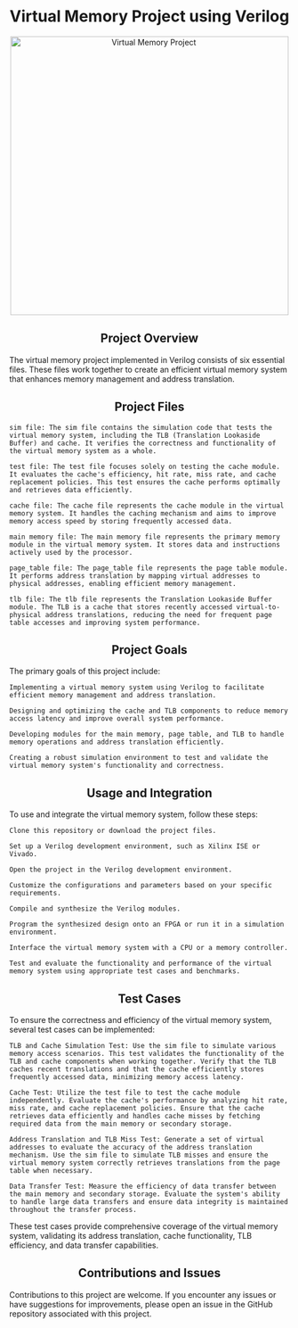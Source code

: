 <h1 align="center">Virtual Memory Project using Verilog</h1>
<p align="center"><img src="virtual-memory-image.jpg" alt="Virtual Memory Project" width="500px"></p>
<h2 align="center">Project Overview</h2>

The virtual memory project implemented in Verilog consists of six essential files. These files work together to create an efficient virtual memory system that enhances memory management and address translation.
<h2 align="center">Project Files</h2>

    sim file: The sim file contains the simulation code that tests the virtual memory system, including the TLB (Translation Lookaside Buffer) and cache. It verifies the correctness and functionality of the virtual memory system as a whole.

    test file: The test file focuses solely on testing the cache module. It evaluates the cache's efficiency, hit rate, miss rate, and cache replacement policies. This test ensures the cache performs optimally and retrieves data efficiently.

    cache file: The cache file represents the cache module in the virtual memory system. It handles the caching mechanism and aims to improve memory access speed by storing frequently accessed data.

    main memory file: The main memory file represents the primary memory module in the virtual memory system. It stores data and instructions actively used by the processor.

    page_table file: The page_table file represents the page table module. It performs address translation by mapping virtual addresses to physical addresses, enabling efficient memory management.

    tlb file: The tlb file represents the Translation Lookaside Buffer module. The TLB is a cache that stores recently accessed virtual-to-physical address translations, reducing the need for frequent page table accesses and improving system performance.

<h2 align="center">Project Goals</h2>

The primary goals of this project include:

    Implementing a virtual memory system using Verilog to facilitate efficient memory management and address translation.

    Designing and optimizing the cache and TLB components to reduce memory access latency and improve overall system performance.

    Developing modules for the main memory, page table, and TLB to handle memory operations and address translation efficiently.

    Creating a robust simulation environment to test and validate the virtual memory system's functionality and correctness.

<h2 align="center">Usage and Integration</h2>

To use and integrate the virtual memory system, follow these steps:

    Clone this repository or download the project files.

    Set up a Verilog development environment, such as Xilinx ISE or Vivado.

    Open the project in the Verilog development environment.

    Customize the configurations and parameters based on your specific requirements.

    Compile and synthesize the Verilog modules.

    Program the synthesized design onto an FPGA or run it in a simulation environment.

    Interface the virtual memory system with a CPU or a memory controller.

    Test and evaluate the functionality and performance of the virtual memory system using appropriate test cases and benchmarks.

<h2 align="center">Test Cases</h2>

To ensure the correctness and efficiency of the virtual memory system, several test cases can be implemented:

    TLB and Cache Simulation Test: Use the sim file to simulate various memory access scenarios. This test validates the functionality of the TLB and cache components when working together. Verify that the TLB caches recent translations and that the cache efficiently stores frequently accessed data, minimizing memory access latency.

    Cache Test: Utilize the test file to test the cache module independently. Evaluate the cache's performance by analyzing hit rate, miss rate, and cache replacement policies. Ensure that the cache retrieves data efficiently and handles cache misses by fetching required data from the main memory or secondary storage.

    Address Translation and TLB Miss Test: Generate a set of virtual addresses to evaluate the accuracy of the address translation mechanism. Use the sim file to simulate TLB misses and ensure the virtual memory system correctly retrieves translations from the page table when necessary.

    Data Transfer Test: Measure the efficiency of data transfer between the main memory and secondary storage. Evaluate the system's ability to handle large data transfers and ensure data integrity is maintained throughout the transfer process.

These test cases provide comprehensive coverage of the virtual memory system, validating its address translation, cache functionality, TLB efficiency, and data transfer capabilities.
<h2 align="center">Contributions and Issues</h2>

Contributions to this project are welcome. If you encounter any issues or have suggestions for improvements, please open an issue in the GitHub repository associated with this project.
